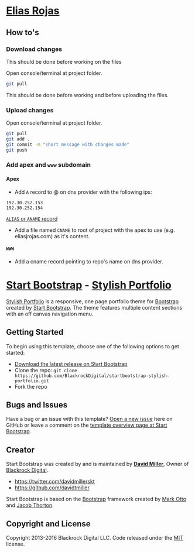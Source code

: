 # [Elias Rojas](https://eliasrojas.github.io)

## How to's

### Download changes

This should be done before working on the files

Open console/terminal at project folder.

```bash
git pull
```

This should be done before working and before uploading the files.

### Upload changes

Open console/terminal at project folder.

```bash
git pull
git add .
git commit -m "short message with changes made"
git push
```

### Add apex and ```www``` subdomain

#### Apex

 - Add ```A``` record to @ on dns provider with the following ips:

```
192.30.252.153
192.30.252.154
```

[```ALIAS``` or ```ANAME``` record](https://help.github.com/articles/setting-up-an-apex-domain/#configuring-an-alias-or-aname-record-with-your-dns-provider)

 - Add a file named ```CNAME``` to root of project with the apex to use (e.g. eliasjrojas.com) as it's content.

#### ```WWW```
 - Add a cname record pointing to repo's name on dns provider.

# [Start Bootstrap](http://startbootstrap.com/) - [Stylish Portfolio](http://startbootstrap.com/template-overviews/stylish-portfolio/)

[Stylish Portfolio](http://startbootstrap.com/template-overviews/stylish-portfolio/) is a responsive, one page portfolio theme for [Bootstrap](http://getbootstrap.com/) created by [Start Bootstrap](http://startbootstrap.com/). The theme features multiple content sections with an off canvas navigation menu.

## Getting Started

To begin using this template, choose one of the following options to get started:
* [Download the latest release on Start Bootstrap](http://startbootstrap.com/template-overviews/stylish-portfolio/)
* Clone the repo: `git clone https://github.com/BlackrockDigital/startbootstrap-stylish-portfolio.git`
* Fork the repo

## Bugs and Issues

Have a bug or an issue with this template? [Open a new issue](https://github.com/BlackrockDigital/startbootstrap-stylish-portfolio/issues) here on GitHub or leave a comment on the [template overview page at Start Bootstrap](http://startbootstrap.com/template-overviews/stylish-portfolio/).

## Creator

Start Bootstrap was created by and is maintained by **[David Miller](http://davidmiller.io/)**, Owner of [Blackrock Digital](http://blackrockdigital.io/).

* https://twitter.com/davidmillerskt
* https://github.com/davidtmiller

Start Bootstrap is based on the [Bootstrap](http://getbootstrap.com/) framework created by [Mark Otto](https://twitter.com/mdo) and [Jacob Thorton](https://twitter.com/fat).

## Copyright and License

Copyright 2013-2016 Blackrock Digital LLC. Code released under the [MIT](https://github.com/BlackrockDigital/startbootstrap-stylish-portfolio/blob/gh-pages/LICENSE) license.
